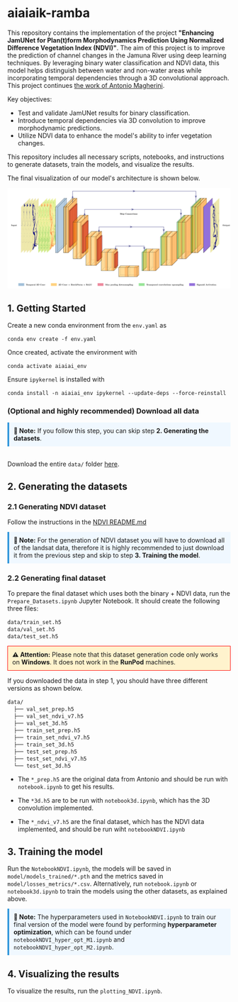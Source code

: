 # aiaiaik-ramba

This repository contains the implementation of the project **"Enhancing JamUNet for Plan(t)form Morphodynamics Prediction Using Normalized Difference Vegetation Index (NDVI)"**. The aim of this project is to improve the prediction of channel changes in the Jamuna River using deep learning techniques. By leveraging binary water classification and NDVI data, this model helps distinguish between water and non-water areas while incorporating temporal dependencies through a 3D convolutional approach. This project continues [the work of Antonio Magherini](https://github.com/antoniomagherini/jamunet-morpho-braided/).

Key objectives:
- Test and validate JamUNet results for binary classification.
- Introduce temporal dependencies via 3D convolution to improve morphodynamic predictions.
- Utilize NDVI data to enhance the model's ability to infer vegetation changes.

This repository includes all necessary scripts, notebooks, and instructions to generate datasets, train the models, and visualize the results.

The final visualization of our model's architecture is shown below.


![alt text](image.png)


## 1. Getting Started

Create a new conda environment from the `env.yaml` as

```
conda env create -f env.yaml
```

Once created, activate the environment with
```
conda activate aiaiai_env
```

Ensure `ipykernel` is installed with
```
conda install -n aiaiai_env ipykernel --update-deps --force-reinstall
```

### (Optional and highly recommended) Download all data

<div style="border-left: 4px solid #3498db; padding: 10px; background-color: #f0f8ff;"><strong>📝 Note:</strong> If you follow this step, you can skip step <strong>2. Generating the datasets</strong>.</div> <br>

Download the entire `data/` folder [here](www.google.com).

## 2. Generating the datasets

### 2.1 Generating NDVI dataset

Follow the instructions in the [NDVI README.md](https://github.com/guin0x/aiaiaik-ramba/blob/main/NDVI_processing/README.md)

<div style="border-left: 4px solid #3498db; padding: 10px; background-color: #f0f8ff;">
  <strong>📝 Note:</strong> For the generation of NDVI dataset you will have to download all of the landsat data, therefore it is highly recommended to just download it from the previous step and skip to step <strong> 3. Training the model</strong>.
</div>

### 2.2 Generating final dataset

To prepare the final dataset which uses both the binary + NDVI data, run the `Prepare_Datasets.ipynb` Jupyter Notebook. It should create the following three files:
```
data/train_set.h5
data/val_set.h5
data/test_set.h5
```

<div style="border: 1px solid red; padding: 10px; background-color: #fff3cd;">
  <strong>⚠️ Attention:</strong> Please note that this dataset generation code only works on <strong>Windows</strong>. It does not work in the <strong>RunPod</strong> machines.</div>

If you downloaded the data in step 1, you should have three different versions as shown below.

```
data/
  ├── val_set_prep.h5
  ├── val_set_ndvi_v7.h5
  ├── val_set_3d.h5
  ├── train_set_prep.h5
  ├── train_set_ndvi_v7.h5
  ├── train_set_3d.h5
  ├── test_set_prep.h5
  ├── test_set_ndvi_v7.h5
  └── test_set_3d.h5
```

- The `*_prep.h5` are the original data from Antonio and should be run with `notebook.ipynb` to get his results.

- The `*3d.h5` are to be run with `notebook3d.ipynb`, which has the 3D convolution implemented.

- The `*_ndvi_v7.h5` are the final dataset, which has the NDVI data implemented, and should be run wiht `notebookNDVI.ipynb`


## 3. Training the model

Run the `NotebookNDVI.ipynb`, the models will be saved in `model/models_trained/*.pth` and the metrics saved in `model/losses_metrics/*.csv`. Alternatively, run `notebook.ipynb` or `notebook3d.ipynb` to train the models using the other datasets, as explained above.

<div style="border-left: 4px solid #3498db; padding: 10px; background-color: #f0f8ff;">
  <strong>📝 Note:</strong> The hyperparameters used in <code>NotebookNDVI.ipynb</code> to train our final version of the model 
  were found by performing <strong>hyperparameter optimization</strong>, which can be found under 
  <code>notebookNDVI_hyper_opt_M1.ipynb</code> and <code>notebookNDVI_hyper_opt_M2.ipynb</code>.
</div>


## 4. Visualizing the results

To visualize the results, run the `plotting_NDVI.ipynb`.
